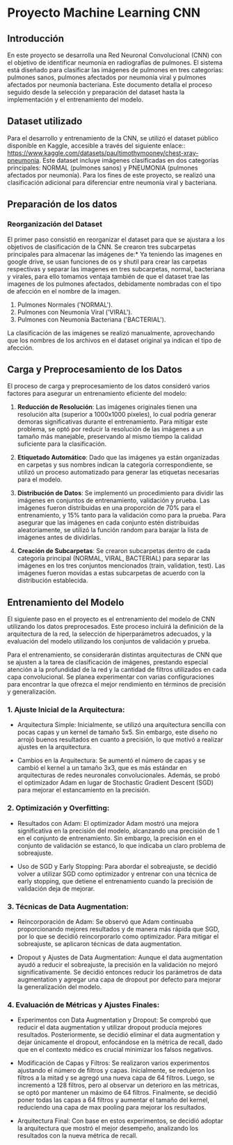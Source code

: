# Proyecto Machine Learning CNN
## Introducción
En este proyecto se desarrolla una Red Neuronal Convolucional (CNN) con el objetivo de identificar neumonía en radiografías de pulmones. El sistema está diseñado para clasificar las imágenes de pulmones en tres categorías: pulmones sanos, pulmones afectados por neumonía viral y pulmones afectados por neumonía bacteriana. Este documento detalla el proceso seguido desde la selección y preparación del dataset hasta la implementación y el entrenamiento del modelo.
## Dataset utilizado
Para el desarrollo y entrenamiento de la CNN, se utilizó el dataset público disponible en Kaggle, accesible a través del siguiente enlace:: https://www.kaggle.com/datasets/paultimothymooney/chest-xray-pneumonia. Este dataset incluye imágenes clasificadas en dos categorías principales: NORMAL (pulmones sanos) y PNEUMONIA (pulmones afectados por neumonía). Para los fines de este proyecto, se realizó una clasificación adicional para diferenciar entre neumonía viral y bacteriana.
## Preparación de los datos
### Reorganización del Dataset
El primer paso consistió en reorganizar el dataset para que se ajustara a los objetivos de clasificación de la CNN. Se crearon tres subcarpetas principales para almacenar las imágenes de:* Ya teniendo las imagenes en google drive, se usan funciones de os y shutil para crear las carpetas respectivas y separar las imagenes en tres subcarpetas, normal, bacteriana y virales, para ello tomamos ventaja también de que el dataset trae las imagenes de los pulmones afectados, debidamente nombradas con el tipo de afección en el nombre de la imagen. 
1. Pulmones Normales ('NORMAL').
2. Pulmones con Neumonía Viral ('VIRAL').
3. Pulmones con Neumonía Bacteriana ('BACTERIAL').

La clasificación de las imágenes se realizó manualmente, aprovechando que los nombres de los archivos en el dataset original ya indican el tipo de afección.
## Carga y Preprocesamiento de los Datos
El proceso de carga y preprocesamiento de los datos consideró varios factores para asegurar un entrenamiento eficiente del modelo:

1. **Reducción de Resolución**: Las imágenes originales tienen una resolución alta (superior a 1000x1000 píxeles), lo cual podría generar demoras significativas durante el entrenamiento. Para mitigar este problema, se optó por reducir la resolución de las imágenes a un tamaño más manejable, preservando al mismo tiempo la calidad suficiente para la clasificación.

2. **Etiquetado Automático**: Dado que las imágenes ya están organizadas en carpetas y sus nombres indican la categoría correspondiente, se utilizó un proceso automatizado para generar las etiquetas necesarias para el modelo.
   
3. **Distribución de Datos**: Se implementó un procedimiento para dividir las imágenes en conjuntos de entrenamiento, validación y prueba. Las imágenes fueron distribuidas en una proporción de 70% para el entrenamiento, y 15% tanto para la validación como para la prueba. Para asegurar que las imágenes en cada conjunto estén distribuidas aleatoriamente, se utilizó la función random para barajar la lista de imágenes antes de dividirlas.

4. **Creación de Subcarpetas**: Se crearon subcarpetas dentro de cada categoría principal (NORMAL, VIRAL, BACTERIAL) para separar las imágenes en los tres conjuntos mencionados (train, validation, test). Las imágenes fueron movidas a estas subcarpetas de acuerdo con la distribución establecida.
## Entrenamiento del Modelo
El siguiente paso en el proyecto es el entrenamiento del modelo de CNN utilizando los datos preprocesados. Este proceso incluirá la definición de la arquitectura de la red, la selección de hiperparámetros adecuados, y la evaluación del modelo utilizando los conjuntos de validación y prueba.

Para el entrenamiento, se considerarán distintas arquitecturas de CNN que se ajusten a la tarea de clasificación de imágenes, prestando especial atención a la profundidad de la red y la cantidad de filtros utilizados en cada capa convolucional. Se planea experimentar con varias configuraciones para encontrar la que ofrezca el mejor rendimiento en términos de precisión y generalización.

### 1. Ajuste Inicial de la Arquitectura:

- Arquitectura Simple: Inicialmente, se utilizó una arquitectura sencilla con pocas capas y un kernel de tamaño 5x5. Sin embargo, este diseño no arrojó buenos resultados en cuanto a precisión, lo que motivó a realizar ajustes en la arquitectura.
  
- Cambios en la Arquitectura: Se aumentó el número de capas y se cambió el kernel a un tamaño 3x3, que es más estándar en arquitecturas de redes neuronales convolucionales. Además, se probó el optimizador Adam en lugar de Stochastic Gradient Descent (SGD) para mejorar el estancamiento en la precisión.

### 2. Optimización y Overfitting:

- Resultados con Adam: El optimizador Adam mostró una mejora significativa en la precisión del modelo, alcanzando una precisión de 1 en el conjunto de entrenamiento. Sin embargo, la precisión en el conjunto de validación se estancó, lo que indicaba un claro problema de sobreajuste.
  
- Uso de SGD y Early Stopping: Para abordar el sobreajuste, se decidió volver a utilizar SGD como optimizador y entrenar con una técnica de early stopping, que detiene el entrenamiento cuando la precisión de validación deja de mejorar.

### 3. Técnicas de Data Augmentation:

- Reincorporación de Adam: Se observó que Adam continuaba proporcionando mejores resultados y de manera más rápida que SGD, por lo que se decidió reincorporarlo como optimizador. Para mitigar el sobreajuste, se aplicaron técnicas de data augmentation.
  
- Dropout y Ajustes de Data Augmentation: Aunque el data augmentation ayudó a reducir el sobreajuste, la precisión en la validación no mejoró significativamente. Se decidió entonces reducir los parámetros de data augmentation y agregar una capa de dropout por defecto para mejorar la generalización del modelo.

### 4. Evaluación de Métricas y Ajustes Finales:

- Experimentos con Data Augmentation y Dropout: Se comprobó que reducir el data augmentation y utilizar dropout producía mejores resultados. Posteriormente, se decidió eliminar el data augmentation y dejar únicamente el dropout, enfocándose en la métrica de recall, dado que en el contexto médico es crucial minimizar los falsos negativos.
  
- Modificación de Capas y Filtros: Se realizaron varios experimentos ajustando el número de filtros y capas. Inicialmente, se redujeron los filtros a la mitad y se agregó una nueva capa de 64 filtros. Luego, se incrementó a 128 filtros, pero al observar un deterioro en las métricas, se optó por mantener un máximo de 64 filtros. Finalmente, se decidió poner todas las capas a 64 filtros y aumentar el tamaño del kernel, reduciendo una capa de max pooling para mejorar los resultados.
  
- Arquitectura Final: Con base en estos experimentos, se decidió adoptar la arquitectura que mostró el mejor desempeño, analizando los resultados con la nueva métrica de recall.
